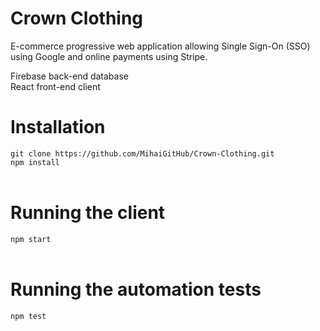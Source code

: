 # Crown Clothing

E-commerce progressive web application allowing Single Sign-On (SSO) using Google and online payments using Stripe.

Firebase back-end database<br>
React front-end client

# Installation

`git clone https://github.com/MihaiGitHub/Crown-Clothing.git`<br>
`npm install`<br><br>

# Running the client

`npm start`<br><br>

# Running the automation tests

`npm test`<br>
